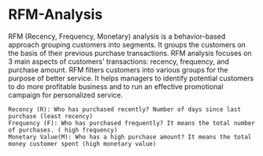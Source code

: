 # RFM-Analysis
RFM (Recency, Frequency, Monetary) analysis is a behavior-based approach grouping customers into segments. It groups the customers on the basis of their previous purchase transactions. RFM analysis focuses on 3 main aspects of customers' transactions: recency, frequency, and purchase amount. RFM filters customers into various groups for the purpose of better service. It helps managers to identify potential customers to do more profitable business and to run an effective promotional campaign for personalized service.

    Recency (R): Who has purchased recently? Number of days since last purchase (least recency)
    Frequency (F): Who has purchased frequently? It means the total number of purchases. ( high frequency)
    Monetary Value(M): Who has a high purchase amount? It means the total money customer spent (high monetary value)


